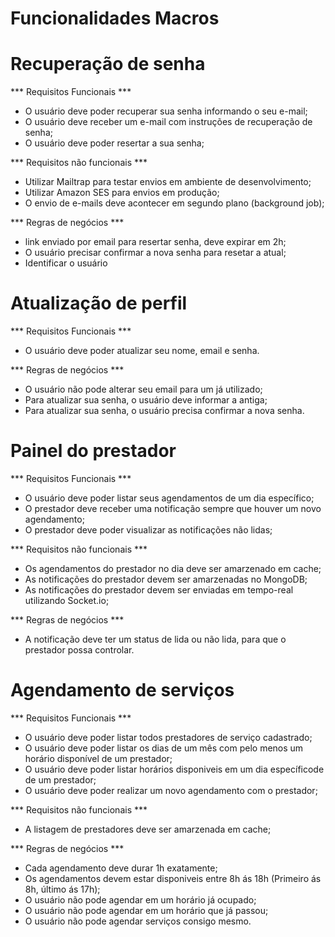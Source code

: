 # Funcionalidades Macros

# Recuperação de senha
*** Requisitos Funcionais ***

- O usuário deve poder recuperar sua senha informando o seu e-mail;
- O usuário deve receber um e-mail com instruções de recuperação de senha;
- O usuário deve poder resertar a sua senha;

*** Requisitos não funcionais ***
- Utilizar Mailtrap para testar envios em ambiente de desenvolvimento;
- Utilizar Amazon SES para envios em produção;
- O envio de e-mails deve acontecer em segundo plano (background job);

*** Regras de negócios ***

- link enviado por email para resertar senha, deve expirar em 2h;
- O usuário precisar confirmar a nova senha para resetar a atual;
- Identificar o usuário

# Atualização de perfil

*** Requisitos Funcionais ***

- O usuário deve poder atualizar seu nome, email e senha.

*** Regras de negócios ***
- O usuário não pode alterar seu email para um já utilizado;
- Para atualizar sua senha, o usuário deve informar a antiga;
- Para atualizar sua senha, o usuário precisa confirmar a nova senha.


# Painel do prestador

*** Requisitos Funcionais ***
- O usuário deve poder listar seus agendamentos de um dia específico;
- O prestador deve receber uma notificação sempre que houver um novo agendamento;
- O prestador deve poder visualizar as notificações não lidas;

*** Requisitos não funcionais ***

- Os agendamentos do prestador no dia deve ser amarzenado em cache;
- As notificações do prestador devem ser amarzenadas no MongoDB;
- As notificações do prestador devem ser enviadas em tempo-real utilizando Socket.io;

*** Regras de negócios ***

- A notificação deve ter um status de lida ou não lida, para que o prestador possa controlar.

# Agendamento de serviços

*** Requisitos Funcionais ***

- O usuário deve poder listar todos prestadores de serviço cadastrado;
- O usuário deve poder listar os dias de um mês com pelo menos um horário disponível de um prestador;
- O usuário deve poder listar horários disponiveis em um dia específicode de um prestador;
- O usuário deve poder realizar um novo agendamento com o prestador;

*** Requisitos não funcionais ***
- A listagem de prestadores deve ser amarzenada em cache;

*** Regras de negócios ***

- Cada agendamento deve durar 1h exatamente;
- Os agendamentos devem estar disponiveis entre 8h ás 18h (Primeiro ás 8h, último ás 17h);
- O usuário não pode agendar em um horário já ocupado;
- O usuário não pode agendar em um horário que já passou;
- O usuário não pode agendar serviços consigo mesmo.


